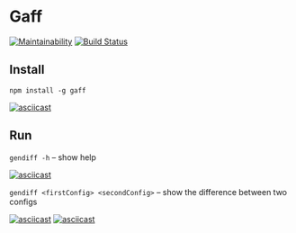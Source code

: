 # Gaff
[![Maintainability](https://api.codeclimate.com/v1/badges/827f0c20e22646255a1f/maintainability)](https://codeclimate.com/github/rustamyusupov/project-lvl2-s487/maintainability)
[![Build Status](https://travis-ci.org/rustamyusupov/project-lvl2-s487.svg?branch=master)](https://travis-ci.org/rustamyusupov/project-lvl2-s487)

## Install

`npm install -g gaff`

[![asciicast](https://asciinema.org/a/RTeOVjQIR7srlglyOcE38SD2Z.svg)](https://asciinema.org/a/RTeOVjQIR7srlglyOcE38SD2Z)

## Run

`gendiff -h` – show help

[![asciicast](https://asciinema.org/a/v1hXV5bO3BuOy5l6PoOy6msrl.svg)](https://asciinema.org/a/v1hXV5bO3BuOy5l6PoOy6msrl)


`gendiff <firstConfig> <secondConfig>` – show the difference between two configs

[![asciicast](https://asciinema.org/a/H8BVSZxyQj6Rw7pf4Etuc5BLI.svg)](https://asciinema.org/a/H8BVSZxyQj6Rw7pf4Etuc5BLI)
[![asciicast](https://asciinema.org/a/eZ4IKLTmzddGwKuLnTKK7nsns.svg)](https://asciinema.org/a/eZ4IKLTmzddGwKuLnTKK7nsns)
